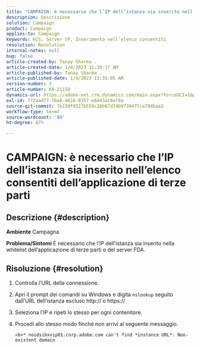 ```yaml
---
title: "CAMPAIGN: è necessario che l’IP dell’istanza sia inserito nell’elenco consentiti dell’applicazione di terze parti"
description: Descrizione
solution: Campaign
product: Campaign
applies-to: Campaign
keywords: KCS, Server IP, Inserimento nell’elenco consentiti
resolution: Resolution
internal-notes: null
bug: false
article-created-by: Tanay Sharma .
article-created-date: 1/4/2023 11:30:17 AM
article-published-by: Tanay Sharma .
article-published-date: 1/4/2023 11:35:05 AM
version-number: 3
article-number: KA-21150
dynamics-url: https://adobe-ent.crm.dynamics.com/main.aspx?forceUCI=1&pagetype=entityrecord&etn=knowledgearticle&id=57c7d027-238c-ed11-81ac-6045bd006a22
exl-id: 772aad77-fba6-4616-8357-e6843ac0af8a
source-git-commit: 7b159f8517b559c28b67d74b9730477ca70dbaa3
workflow-type: tm+mt
source-wordcount: '80'
ht-degree: 87%

---
```


# CAMPAIGN: è necessario che l’IP dell’istanza sia inserito nell’elenco consentiti dell’applicazione di terze parti

## Descrizione {#description}

<b>Ambiente</b>
Campagna


<b>Problema/Sintomi</b>
È necessario che l’IP dell’istanza sia inserito nella whitelist dell’applicazione di terze parti o del server FDA.


## Risoluzione {#resolution}


1. Controlla l’URL della connessione.
2. Apri il prompt dei comandi su Windows e digita `nslookup` seguito dall’URL dell’istanza escluso http:// o https://
3. Seleziona l’IP e ripeti lo stesso per ogni contenitore.
4. Procedi allo stesso modo finché non arrivi al seguente messaggio.

   `<b>* noidsibxvip01.corp.adobe.com can't find *instance URL*: Non-existent domain`
